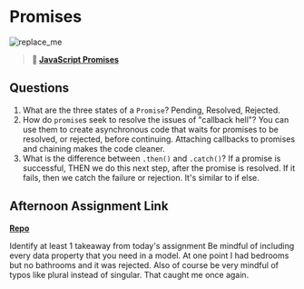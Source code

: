 # Promises

![replace_me](https://codeworks.blob.core.windows.net/public/assets/img/illustrations/placeholder.svg)

> **📖 [JavaScript Promises](https://codeworksacademy.com/fs-student-guide/resources/wk4/02-Promises)**

## Questions

1. What are the three states of a `Promise`?
Pending, Resolved, Rejected. 
2. How do `promise`s seek to resolve the issues of "callback hell"?
You can use them to create asynchronous code that waits for promises to be resolved, or rejected, before continuing. Attaching callbacks to promises and chaining makes the code cleaner. 
3. What is the difference between `.then()` and `.catch()`?
If a promise is successful, THEN we do this next step, after the promise is resolved. If it fails, then we catch the failure or rejection. It's similar to if else. 

## Afternoon Assignment Link

**[Repo](https://tristanfj.github.io/gregs-list-async/)**

Identify at least 1 takeaway from today's assignment
Be mindful of including every data property that you need in a model. At one point I had bedrooms but no bathrooms and it was rejected. Also of course be very mindful of typos like plural instead of singular. That caught me once again. 